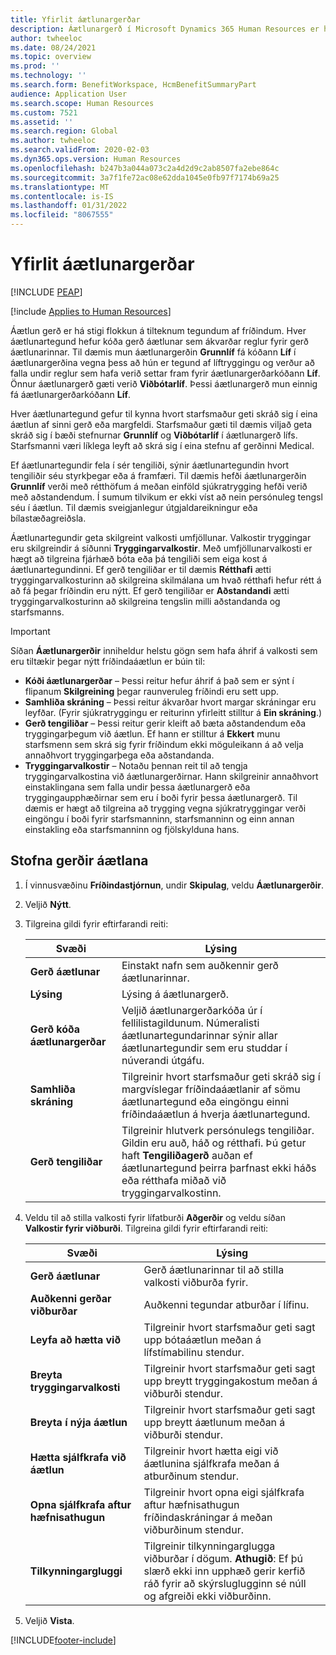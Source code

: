 ```yaml
---
title: Yfirlit áætlunargerðar
description: Áætlunargerð í Microsoft Dynamics 365 Human Resources er há stigi flokkun á tilteknum tegundum af fríðindum.
author: twheeloc
ms.date: 08/24/2021
ms.topic: overview
ms.prod: ''
ms.technology: ''
ms.search.form: BenefitWorkspace, HcmBenefitSummaryPart
audience: Application User
ms.search.scope: Human Resources
ms.custom: 7521
ms.assetid: ''
ms.search.region: Global
ms.author: twheeloc
ms.search.validFrom: 2020-02-03
ms.dyn365.ops.version: Human Resources
ms.openlocfilehash: b247b3a044a073c2a4d2d9c2ab8507fa2ebe864c
ms.sourcegitcommit: 3a7f1fe72ac08e62dda1045e0fb97f7174b69a25
ms.translationtype: MT
ms.contentlocale: is-IS
ms.lasthandoff: 01/31/2022
ms.locfileid: "8067555"
---
```

# <a name="plan-type-overview"></a>Yfirlit áætlunargerðar


[!INCLUDE [PEAP](../includes/peap-2.md)]

[!include [Applies to Human Resources](../includes/applies-to-hr.md)]

Áætlun gerð er há stigi flokkun á tilteknum tegundum af fríðindum. Hver áætlunartegund hefur kóða gerð áætlunar sem ákvarðar reglur fyrir gerð áætlunarinnar. Til dæmis mun áætlunargerðin **Grunnlíf** fá kóðann **Líf** í áætlunargerðina vegna þess að hún er tegund af líftryggingu og verður að falla undir reglur sem hafa verið settar fram fyrir áætlunargerðarkóðann **Líf**. Önnur áætlunargerð gæti verið **Viðbótarlíf**. Þessi áætlunargerð mun einnig fá áætlunargerðarkóðann **Líf**.

Hver áætlunartegund gefur til kynna hvort starfsmaður geti skráð sig í eina áætlun af sinni gerð eða margfeldi. Starfsmaður gæti til dæmis viljað geta skráð sig í bæði stefnurnar **Grunnlíf** og **Viðbótarlíf** í áætlunargerð lífs. Starfsmanni væri líklega leyft að skrá sig í eina stefnu af gerðinni Medical.

Ef áætlunartegundir fela í sér tengiliði, sýnir áætlunartegundin hvort tengiliðir séu styrkþegar eða á framfæri. Til dæmis hefði áætlunargerðin **Grunnlíf** verði með rétthöfum á meðan einföld sjúkratrygging hefði verið með aðstandendum. Í sumum tilvikum er ekki víst að nein persónuleg tengsl séu í áætlun. Til dæmis sveigjanlegur útgjaldareikningur eða bílastæðagreiðsla.


Áætlunartegundir geta skilgreint valkosti umfjöllunar. Valkostir tryggingar eru skilgreindir á síðunni **Tryggingarvalkostir**. Með umfjöllunarvalkosti er hægt að tilgreina fjárhæð bóta eða þá tengiliði sem eiga kost á áætlunartegundinni. Ef gerð tengiliðar er til dæmis **Rétthafi** ætti tryggingarvalkosturinn að skilgreina skilmálana um hvað rétthafi hefur rétt á að fá þegar fríðindin eru nýtt. Ef gerð tengiliðar er **Aðstandandi** ætti tryggingarvalkosturinn að skilgreina tengslin milli aðstandanda og starfsmanns. 

> [!IMPORTANT]
> Síðan **Áætlunargerðir** inniheldur helstu gögn sem hafa áhrif á valkosti sem eru tiltækir þegar nýtt fríðindaáætlun er búin til:
>
> - **Kóði áætlunargerðar** – Þessi reitur hefur áhrif á það sem er sýnt í flipanum **Skilgreining** þegar raunveruleg fríðindi eru sett upp.  
> - **Samhliða skráning** – Þessi reitur ákvarðar hvort margar skráningar eru leyfðar. (Fyrir sjúkratryggingu er reiturinn yfirleitt stilltur á **Ein skráning**.)
> - **Gerð tengiliðar** – Þessi reitur gerir kleift að bæta aðstandendum eða tryggingarþegum við áætlun. Ef hann er stilltur á **Ekkert** munu starfsmenn sem skrá sig fyrir fríðindum ekki möguleikann á að velja annaðhvort tryggingarþega eða aðstandanda.
> - **Tryggingarvalkostir** – Notaðu þennan reit til að tengja tryggingarvalkostina við áætlunargerðirnar. Hann skilgreinir annaðhvort einstaklingana sem falla undir þessa áætlunargerð eða tryggingaupphæðirnar sem eru í boði fyrir þessa áætlunargerð. Til dæmis er hægt að tilgreina að trygging vegna sjúkratryggingar verði eingöngu í boði fyrir starfsmanninn, starfsmanninn og einn annan einstakling eða starfsmanninn og fjölskylduna hans.

## <a name="create-plan-types"></a>Stofna gerðir áætlana

1. Í vinnusvæðinu **Fríðindastjórnun**, undir **Skipulag**, veldu **Áætlunargerðir**.

2. Veljið **Nýtt**.

3. Tilgreina gildi fyrir eftirfarandi reiti:

   | Svæði | Lýsing |
   | --- | --- |
   | **Gerð áætlunar** | Einstakt nafn sem auðkennir gerð áætlunarinnar. |
   | **Lýsing** | Lýsing á áætlunargerð. |
   | **Gerð kóða áætlunargerðar** | Veljið áætlunargerðarkóða úr í fellilistagildunum. Númeralisti áætlunartegundarinnar sýnir allar áætlunartegundir sem eru studdar í núverandi útgáfu. |
   | **Samhliða skráning** | Tilgreinir hvort starfsmaður geti skráð sig í margvíslegar fríðindaáætlanir af sömu áætlunartegund eða eingöngu einni fríðindaáætlun á hverja áætlunartegund. |
   | **Gerð tengiliðar** | Tilgreinir hlutverk persónulegs tengiliðar. Gildin eru auð, háð og rétthafi. Þú getur haft **Tengiliðagerð** auðan ef áætlunartegund þeirra þarfnast ekki háðs eða rétthafa miðað við tryggingarvalkostinn. |

4. Veldu til að stilla valkosti fyrir lífatburði **Aðgerðir** og veldu síðan **Valkostir fyrir viðburði**. Tilgreina gildi fyrir eftirfarandi reiti:

   | Svæði | Lýsing |
   | --- | --- |
   | **Gerð áætlunar** | Gerð áætlunarinnar til að stilla valkosti viðburða fyrir. |
   | **Auðkenni gerðar viðburðar** | Auðkenni tegundar atburðar í lífinu. |
   | **Leyfa að hætta við** | Tilgreinir hvort starfsmaður geti sagt upp bótaáætlun meðan á lífstímabilinu stendur. |
   | **Breyta tryggingarvalkosti** | Tilgreinir hvort starfsmaður geti sagt upp breytt tryggingakostum meðan á viðburði stendur. |
   | **Breyta í nýja áætlun** | Tilgreinir hvort starfsmaður geti sagt upp breytt áætlunum meðan á viðburði stendur. |
   | **Hætta sjálfkrafa við áætlun** | Tilgreinir hvort hætta eigi við áætlunina sjálfkrafa meðan á atburðinum stendur. |
   | **Opna sjálfkrafa aftur hæfnisathugun** | Tilgreinir hvort opna eigi sjálfkrafa aftur hæfnisathugun fríðindaskráningar á meðan viðburðinum stendur. |
   | **Tilkynningargluggi** | Tilgreinir tilkynningarglugga viðburðar í dögum. **Athugið**: Ef þú slærð ekki inn upphæð gerir kerfið ráð fyrir að skýrsluglugginn sé núll og afgreiði ekki viðburðinn. |

5. Veljið **Vista**. 


[!INCLUDE[footer-include](../includes/footer-banner.md)]
